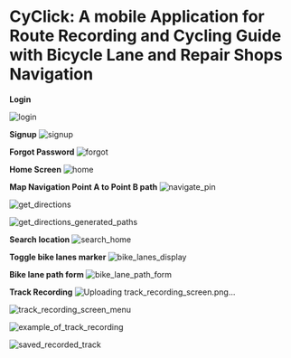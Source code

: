 # CyClick: A mobile Application for Route Recording and Cycling Guide with Bicycle Lane and Repair Shops Navigation

**Login**

![login](https://user-images.githubusercontent.com/44360980/188175870-31350330-facc-4127-a7f9-a742be494bbf.png)

**Signup**
![signup](https://user-images.githubusercontent.com/44360980/188175911-40d3b180-352b-41a1-a58c-ff7d5451981f.png)

**Forgot Password**
![forgot](https://user-images.githubusercontent.com/44360980/188175965-da849c29-cb23-475b-875a-b7b15911c760.png)

**Home Screen**
![home](https://user-images.githubusercontent.com/44360980/188176022-b207cfeb-a966-40d5-b7ec-960b94189fad.png)

**Map Navigation Point A to Point B path**
![navigate_pin](https://user-images.githubusercontent.com/44360980/188176270-a8423d27-3403-4878-a967-74c9e49048f9.png)

![get_directions](https://user-images.githubusercontent.com/44360980/188176316-3752b42b-3e64-41a9-975e-817b491c036f.png)

![get_directions_generated_paths](https://user-images.githubusercontent.com/44360980/188176332-8744c795-4433-4255-9d3c-3d6467d65870.png)

**Search location**
![search_home](https://user-images.githubusercontent.com/44360980/188176447-929b0242-051e-4ddf-a034-a1341d925468.png)

**Toggle bike lanes marker**
![bike_lanes_display](https://user-images.githubusercontent.com/44360980/188176716-dc82fcba-e433-4d68-b615-d8d1c38c85cd.png)

**Bike lane path form**
![bike_lane_path_form](https://user-images.githubusercontent.com/44360980/188176784-ff2a1507-727c-4bf9-8568-0992032c4046.png)

**Track Recording**
![Uploading track_recording_screen.png…]()

![track_recording_screen_menu](https://user-images.githubusercontent.com/44360980/188177189-ecbb4f95-f1b9-458a-b516-e125b5927860.png)

![example_of_track_recording](https://user-images.githubusercontent.com/44360980/188177283-00054d15-cea1-4ddd-8a7e-030fd4ceefe1.png)

![saved_recorded_track](https://user-images.githubusercontent.com/44360980/188177327-9cbfaeb4-9ebc-4896-bbae-d35dc3a337fc.png)



